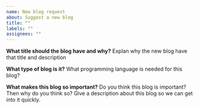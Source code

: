 ```yaml
---
name: New blog request
about: Suggest a new blog
title: ""
labels: ""
assignees: ""
---
```


**What title should the blog have and why?**
Explan why the new blog have that title and description

**What type of blog is it?**
What programming language is needed for this blog?

**What makes this blog so important?**
Do you think this blog is important? Then why do you think so?
Give a description about this blog so we can get into it quickly.
